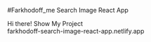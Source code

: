 #Farkhodoff_me Search Image React App 
</br>

Hi there! Show My Project
</br>
farkhodoff-search-image-react-app.netlify.app
